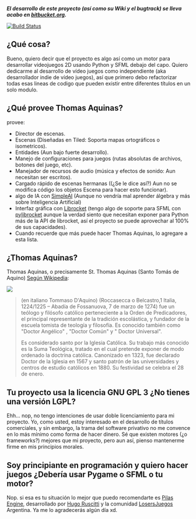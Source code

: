 ***El desarrollo de este proyecto (así como su Wiki y el bugtrack) se lleva acabo en [bitbucket.org](https://bitbucket.org/shackra/thomas-aquinas).***

[![Build Status](https://travis-ci.org/shackra/thomas-aquinas.png?branch=stable-branch)](https://travis-ci.org/shackra/thomas-aquinas)

## ¿Qué cosa?

Bueno, quiero decir que el proyecto es algo así como un motor para desarrollar videojuegos 2D usando Python y SFML debajo del capo. Quiero dedicarme al desarrollo de vídeo juegos como independiente (aka desarrollador indie de vídeo juegos), así que primero debo refactorizar todas esas lineas de codigo que pueden existir entre diferentes títulos en un solo modulo.

## ¿Qué provee Thomas Aquinas?

provee:

* Director de escenas.
* Escenas (Diseñadas en Tiled: Soporta mapas ortográficos o isometricos).
* Entidades (Aun bajo fuerte desarrollo).
* Manejo de configuraciones para juegos (rutas absolutas de archivos, botones del juego, etc).
* Manejador de recursos de audio (música y efectos de sonido: Aun necesitan ser escritos).
* Cargado rápido de escenas hermanas ((¿Se le dice así?) Aun no se modifica código los objetos Escena para hacer esto funcionar).
* algo de IA con [SimpleAI](https://pypi.python.org/pypi/simpleai/0.5.1) (Aunque no vendría mal aprender álgebra y más sobre Inteligencia Artificial)
* Interfaz gráfica con [Librocket](http://librocket.com/) (tengo algo de soporte para SFML con [pylibrocket](https://bitbucket.org/shackra/pylibrocket) aunque la verdad siento que necesitan exponer para Python más de la API de librocket, así el proyecto se puede aprovechar al 100% de sus capacidades).
* Cuando recuerde que más puede hacer Thomas Aquinas, lo agregare a esta lista.

## ¿Thomas Aquinas?

Thomas Aquinas, o precisamente St. Thomas Aquinas (Santo Tomás de Aquino) [Según Wikipedia](https://es.wikipedia.org/wiki/Tom%C3%A1s_de_Aquino):

![](http://marccortez.com/wp-content/uploads/2012/03/St-Thomas-Aquinas.jpg)

> (en italiano Tommaso D'Aquino) (Roccasecca o Belcastro,1 Italia, 1224/1225 – Abadía de Fossanuova, 7 de marzo de 1274) fue un teólogo y filósofo católico perteneciente a la Orden de Predicadores, el principal representante de la tradición escolástica, y fundador de la escuela tomista de teología y filosofía. Es conocido también como "Doctor Angélico" , "Doctor Común" y " Doctor Universal".
>
> Es considerado santo por la Iglesia Católica. Su trabajo más conocido es la Suma Teológica, tratado en el cual pretende exponer de modo ordenado la doctrina católica. Canonizado en 1323, fue declarado Doctor de la Iglesia en 1567 y santo patrón de las universidades y centros de estudio católicos en 1880. Su festividad se celebra el 28 de enero.

## Tu proyecto usa la licencia GNU GPL 3 ¿No tienes una versión LGPL?

Ehh... nop, no tengo intenciones de usar doble licenciamiento para mi proyecto. Yo, como usted, estoy interesado en el desarrollo de títulos comerciales, y sin embargo, la trama del software privativo no me convence en lo más mínimo como forma de hacer dinero. Sé que existen motores (¿o frameworks?) mejores que mi proyecto, pero aun así, pienso mantenerme firme en mis principios morales.

## Soy principiante en programación y quiero hacer juegos ¿Debería usar Pygame o SFML o tu motor?

Nop. si esa es tu situación lo mejor que puedo recomendarte es [Pilas Engine](http://pilas-engine.com.ar/), desarrollado por [Hugo Ruscitti](http://www.losersjuegos.com.ar/comunidad/integrantes/hugoruscitti) y la comunidad [LosersJuegos](http://www.losersjuegos.com.ar/) Argentina. Ya me lo agradecerás algún día xd.
